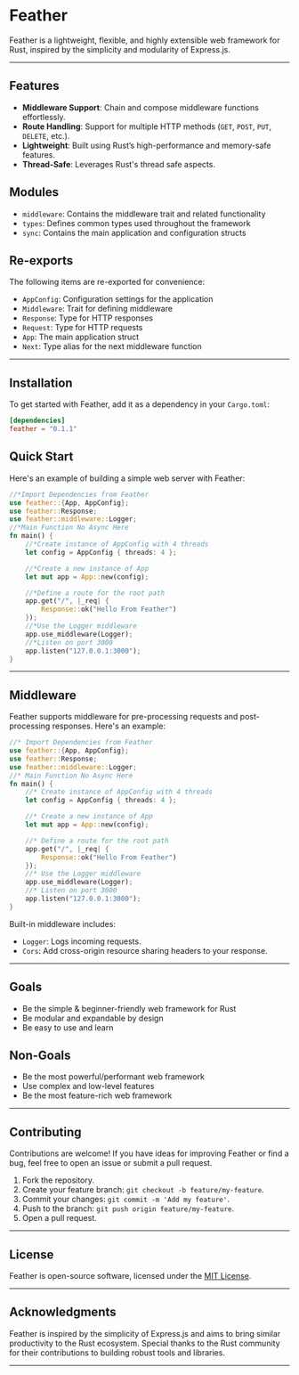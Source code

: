 # Feather

Feather is a lightweight, flexible, and highly extensible web framework for Rust, inspired by the simplicity and modularity of Express.js.

---

## Features

- **Middleware Support**: Chain and compose middleware functions effortlessly.
- **Route Handling**: Support for multiple HTTP methods (`GET`, `POST`, `PUT`, `DELETE`, etc.).
- **Lightweight**: Built using Rust’s high-performance and memory-safe features.
- **Thread-Safe**: Leverages Rust's thread safe aspects.

## Modules

- `middleware`: Contains the middleware trait and related functionality
- `types`: Defines common types used throughout the framework
- `sync`: Contains the main application and configuration structs

## Re-exports

The following items are re-exported for convenience:

- `AppConfig`: Configuration settings for the application
- `Middleware`: Trait for defining middleware
- `Response`: Type for HTTP responses
- `Request`: Type for HTTP requests
- `App`: The main application struct
- `Next`: Type alias for the next middleware function

---

## Installation

To get started with Feather, add it as a dependency in your `Cargo.toml`:

```toml
[dependencies]
feather = "0.1.1"
```

## Quick Start

Here's an example of building a simple web server with Feather:

```rust
//*Import Dependencies from Feather
use feather::{App, AppConfig};
use feather::Response;
use feather::middleware::Logger;
//*Main Function No Async Here
fn main() {
    //*Create instance of AppConfig with 4 threads
    let config = AppConfig { threads: 4 };

    //*Create a new instance of App
    let mut app = App::new(config);

    //*Define a route for the root path
    app.get("/", |_req| {
        Response::ok("Hello From Feather")
    });
    //*Use the Logger middleware
    app.use_middleware(Logger);
    //*Listen on port 3000
    app.listen("127.0.0.1:3000");
}

```

---

## Middleware

Feather supports middleware for pre-processing requests and post-processing responses. Here's an example:

```rust
//* Import Dependencies from Feather
use feather::{App, AppConfig};
use feather::Response;
use feather::middleware::Logger;
//* Main Function No Async Here
fn main() {
    //* Create instance of AppConfig with 4 threads
    let config = AppConfig { threads: 4 };

    //* Create a new instance of App
    let mut app = App::new(config);

    //* Define a route for the root path
    app.get("/", |_req| {
        Response::ok("Hello From Feather")
    });
    //* Use the Logger middleware
    app.use_middleware(Logger);
    //* Listen on port 3000
    app.listen("127.0.0.1:3000");
}
```

Built-in middleware includes:

- `Logger`: Logs incoming requests.
- `Cors`: Add cross-origin resource sharing headers to your response.

---

## Goals

- Be the simple & beginner-friendly web framework for Rust
- Be modular and expandable by design
- Be easy to use and learn

## Non-Goals

- Be the most powerful/performant web framework
- Use complex and low-level features
- Be the most feature-rich web framework

---

## Contributing

Contributions are welcome! If you have ideas for improving Feather or find a bug, feel free to open an issue or submit a pull request.

1. Fork the repository.
2. Create your feature branch: `git checkout -b feature/my-feature`.
3. Commit your changes: `git commit -m 'Add my feature'`.
4. Push to the branch: `git push origin feature/my-feature`.
5. Open a pull request.

---

## License

Feather is open-source software, licensed under the [MIT License](LICENSE).

---

## Acknowledgments

Feather is inspired by the simplicity of Express.js and aims to bring similar productivity to the Rust ecosystem. Special thanks to the Rust community for their contributions to building robust tools and libraries.

---
